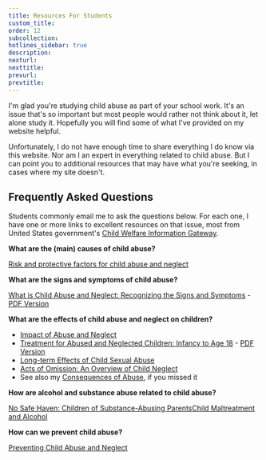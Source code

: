 ```yaml
---
title: Resources For Students
custom_title:
order: 12
subcollection:
hotlines_sidebar: true
description:
nexturl:
nexttitle:
prevurl:
prevtitle:
---
```



I'm glad you're studying child abuse as part of your school work. It's an issue that's so important but most people would rather not think about it, let alone study it. Hopefully you will find some of what I've provided on my website helpful.

Unfortunately, I do not have enough time to share everything I do know via this website. Nor am I an expert in everything related to child abuse. But I can point you to additional resources that may have what you're seeking, in cases where my site doesn't.

## Frequently Asked Questions

Students commonly email me to ask the questions below. For each one, I have one or more links to excellent resources on that issue, most from United States government's [Child Welfare Information Gateway](http://www.childwelfare.gov/).

**What are the (main) causes of child abuse?**

[Risk and protective factors for child abuse and neglect](https://www.childwelfare.gov/topics/can/factors/)

**What are the signs and symptoms of child abuse?**&nbsp;

[What is Child Abuse and Neglect: Recognizing the Signs and Symptoms](https://www.childwelfare.gov/pubs/factsheets/whatiscan/) - [PDF Version](http://www.childwelfare.gov/pubs/factsheets/whatiscan.pdf)

**What are the effects of child abuse and neglect on children?**

* [Impact of Abuse and Neglect](http://www.childwelfare.gov/topics/can/impact/)
* [Treatment for Abused and Neglected Children: Infancy to Age 18](http://www.childwelfare.gov/pubs/usermanuals/treatmen/index.cfm) - [PDF Version](https://www.childwelfare.gov/pubPDFs/treatmen.pdf)
* [Long-term Effects of Child Sexual Abuse](https://www3.aifs.gov.au/cfca/publications/long-term-effects-child-sexual-abuse)
* [Acts of Omission: An Overview of Child Neglect](https://www.childwelfare.gov/pubs/focus/acts/index.cfm)
* See also my&nbsp;[Consequences of Abuse](/child-abuse/consequences-of-abuse/), if you missed it


**How are alcohol and substance abuse related to child abuse?**

[No Safe Haven: Children of Substance-Abusing Parents](http://www.casacolumbia.org/addiction-research/reports/no-safe-haven-children-substance-abusing-parents)[Child Maltreatment and Alcohol](http://www.who.int/violence_injury_prevention/violence/world_report/factsheets/fs_child.pdf)

**How can we prevent child abuse?**

[Preventing Child Abuse and Neglect](https://www.childwelfare.gov/topics/preventing/)